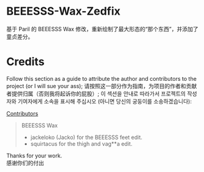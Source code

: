# BEEESSS-Wax-Zedfix

基于 Paril 的 BEEESSS Wax 修改，重新绘制了最大形态的“那个东西”，并添加了童贞差分。

# Credits

Follow this section as a guide to attribute the author and contributors to the project (or I will sue your ass); 请按照这一部分作为指南，为项目的作者和贡献者提供归属（否则我将起诉你的屁股）; 이 섹션을 안내로 따라가서 프로젝트의 작성자와 기여자에게 소속을 표시해 주십시오 (아니면 당신의 궁둥이를 소송하겠습니다):

[Contributors](https://gitgud.io/GTXMEGADUDE/papa-paril-burger-joint/-/blob/master/README.md#on-going-projects)

> BEEESSS Wax
>
> - jackeloko (Jacko) for the BEEESSS feet edit.
> - squirtacus for the thigh and vag**a edit.

Thanks for your work.  
感谢你们的付出  
